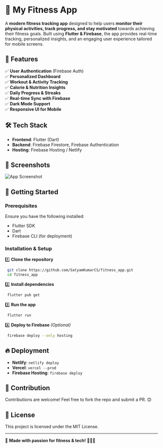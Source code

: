 # 🚀 My Fitness App

A **modern fitness tracking app** designed to help users **monitor their physical activities, track progress, and stay motivated** towards achieving their fitness goals. Built using **Flutter & Firebase**, the app provides real-time tracking, personalized insights, and an engaging user experience tailored for mobile screens.

## 🌟 Features

✅ **User Authentication** (Firebase Auth)  
✅ **Personalized Dashboard**  
✅ **Workout & Activity Tracking**  
✅ **Calorie & Nutrition Insights**  
✅ **Daily Progress & Streaks**  
✅ **Real-time Sync with Firebase**  
✅ **Dark Mode Support**  
✅ **Responsive UI for Mobile**  

## 🛠️ Tech Stack

- **Frontend**: Flutter (Dart)
- **Backend**: Firebase Firestore, Firebase Authentication
- **Hosting**: Firebase Hosting / Netlify

## 📸 Screenshots

![App Screenshot](link-to-screenshot)

## 🚀 Getting Started

### **Prerequisites**
Ensure you have the following installed:
- Flutter SDK
- Dart
- Firebase CLI (for deployment)

### **Installation & Setup**

1️⃣ **Clone the repository**
```sh
 git clone https://github.com/SatyamKumarCS/fitness_app.git
 cd fitness_app
```

2️⃣ **Install dependencies**
```sh
 flutter pub get
```

3️⃣ **Run the app**
```sh
 flutter run
```

4️⃣ **Deploy to Firebase** *(Optional)*
```sh
 firebase deploy --only hosting
```

## 🔥 Deployment
- **Netlify**: `netlify deploy`
- **Vercel**: `vercel --prod`
- **Firebase Hosting**: `firebase deploy`

## 🤝 Contribution
Contributions are welcome! Feel free to fork the repo and submit a PR. 😊

## 📜 License
This project is licensed under the MIT License.

---
💙 **Made with passion for fitness & tech!** 🚴‍♂️💪

